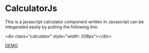 # CalculatorJs
This is a javascript calculator component written in Javascript can be integerated easily by putting the following line.

&lt;div class="calculator" style="width: 208px"&gt;&lt;/div&gt;


<a href="https://jsfiddle.net/bn15a4bo/4/">DEMO</a>
